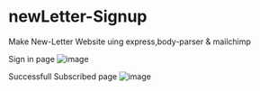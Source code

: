 # newLetter-Signup
Make New-Letter Website uing express,body-parser &amp; mailchimp 


Sign in page 
![image](https://user-images.githubusercontent.com/59315014/223813734-b2e420be-68a7-4247-99d3-938b0a229747.png)


Successfull Subscribed page 
![image](https://user-images.githubusercontent.com/59315014/223814171-568b31ef-f893-4ddc-a5af-906315cc6178.png)
